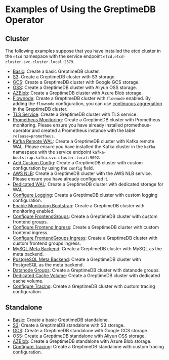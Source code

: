 # Examples of Using the GreptimeDB Operator

## Cluster

The following examples suppose that you have installed the etcd cluster in the `etcd` namespace with the service endpoint `etcd.etcd-cluster.svc.cluster.local:2379`.

- [Basic](./cluster/basic/cluster.yaml): Create a basic GreptimeDB cluster.
- [S3](./cluster/s3/cluster.yaml): Create a GreptimeDB cluster with S3 storage.
- [GCS](./cluster/gcs/cluster.yaml): Create a GreptimeDB cluster with Google GCS storage.
- [OSS](./cluster/oss/cluster.yaml): Create a GreptimeDB cluster with Aliyun OSS storage.
- [AZBlob](./cluster/azblob/cluster.yaml): Create a GreptimeDB cluster with Azure Blob storage.
- [Flownode](./cluster/flownode/cluster.yaml): Create a GreptimeDB cluster with `flownode` enabled. By adding the `flownode` configuration, you can use [continuous aggregation](https://docs.greptime.com/user-guide/flow-computation/overview) in the GreptimeDB cluster.
- [TLS Service](./cluster/tls-service/cluster.yaml): Create a GreptimeDB cluster with TLS service.
- [Prometheus Monitoring](./cluster/prometheus-monitor/cluster.yaml): Create a GreptimeDB cluster with Prometheus monitoring. Please ensure you have already installed prometheus-operator and created a Prometheus instance with the label `release=prometheus`.
- [Kafka Remote WAL](./cluster/kafka-remote-wal/cluster.yaml): Create a GreptimeDB cluster with Kafka remote WAL. Please ensure you have installed the Kafka cluster in the `kafka` namespace with the service endpoint `kafka-bootstrap.kafka.svc.cluster.local:9092`.
- [Add Custom Config](./cluster/add-custom-config/cluster.yaml): Create a GreptimeDB cluster with custom configuration by using the `config` field.
- [AWS NLB](./cluster/aws-nlb/cluster.yaml): Create a GreptimeDB cluster with the AWS NLB service. Please ensure you have already configured it.
- [Dedicated WAL](./cluster/standalone-wal/cluster.yaml): Create a GreptimeDB cluster with dedicated storage for WAL.
- [Configure Logging](./cluster/configure-logging/cluster.yaml): Create a GreptimeDB cluster with custom logging configuration.
- [Enable Monitoring Bootstrap](./cluster/enable-monitoring/cluster.yaml): Create a GreptimeDB cluster with monitoring enabled.
- [Configure FrontendGroups](./cluster/configure-frontend-groups/cluster.yaml): Create a GreptimeDB cluster with custom frontend groups.
- [Configure Frontend Ingress](./cluster/frontend-ingress/cluster.yaml): Create a GreptimeDB cluster with custom frontend ingress.
- [Configure FrontendGroups Ingress](./cluster/frontend-groups-ingress/cluster.yaml): Create a GreptimeDB cluster with custom frontend groups ingress.
- [MySQL Meta Backend](./cluster/mysql-meta-backend/cluster.yaml): Create a GreptimeDB cluster with MySQL as the meta backend.
- [PostgreSQL Meta Backend](./cluster/postgresql-meta-backend/cluster.yaml): Create a GreptimeDB cluster with PostgreSQL as the meta backend.
- [Datanode Groups](./cluster/datanode-groups/cluster.yaml): Create a GreptimeDB cluster with datanode groups.
- [Dedicated Cache Volume](./cluster/dedicated-cache-volume/cluster.yaml): Create a GreptimeDB cluster with dedicated cache volume.
- [Configure Tracing](./cluster/configure-tracing/cluster.yaml): Create a GreptimeDB cluster with custom tracing configuration.

## Standalone

- [Basic](./standalone/basic/standalone.yaml): Create a basic GreptimeDB standalone.
- [S3](./standalone/s3/standalone.yaml): Create a GreptimeDB standalone with S3 storage.
- [GCS](./standalone/gcs/standalone.yaml): Create a GreptimeDB standalone with Google GCS storage.
- [OSS](./standalone/oss/standalone.yaml): Create a GreptimeDB standalone with Aliyun OSS storage.
- [AZBlob](./standalone/azblob/standalone.yaml): Create a GreptimeDB standalone with Azure Blob storage.
- [Configure Tracing](./standalone/configure-tracing/standalone.yaml): Create a GreptimeDB standalone with custom tracing configuration.
